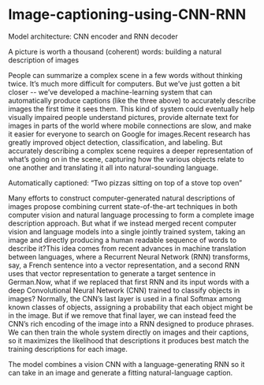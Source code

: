 # Image-captioning-using-CNN-RNN

Model architecture: CNN encoder and RNN decoder

A picture is worth a thousand (coherent) words: building a natural description of images 

People can summarize a complex scene in a few words without thinking twice. It’s much more difficult for computers. But we’ve just gotten a bit closer -- we’ve developed a machine-learning system that can automatically produce captions (like the three above) to accurately describe images the first time it sees them. This kind of system could eventually help visually impaired people understand pictures, provide alternate text for images in parts of the world where mobile connections are slow, and make it easier for everyone to search on Google for images.Recent research has greatly improved object detection, classification, and labeling. But accurately describing a complex scene requires a deeper representation of what’s going on in the scene, capturing how the various objects relate to one another and translating it all into natural-sounding language.

Automatically captioned: “Two pizzas sitting on top of a stove top oven”

Many efforts to construct computer-generated natural descriptions of images propose combining current state-of-the-art techniques in both computer vision and natural language processing to form a complete image description approach. But what if we instead merged recent computer vision and language models into a single jointly trained system, taking an image and directly producing a human readable sequence of words to describe it?This idea comes from recent advances in machine translation between languages, where a Recurrent Neural Network (RNN) transforms, say, a French sentence into a vector representation, and a second RNN uses that vector representation to generate a target sentence in German.Now, what if we replaced that first RNN and its input words with a deep Convolutional Neural Network (CNN) trained to classify objects in images? Normally, the CNN’s last layer is used in a final Softmax among known classes of objects, assigning a probability that each object might be in the image. But if we remove that final layer, we can instead feed the CNN’s rich encoding of the image into a RNN designed to produce phrases. We can then train the whole system directly on images and their captions, so it maximizes the likelihood that descriptions it produces best match the training descriptions for each image.

The model combines a vision CNN with a language-generating RNN so it can take in an image and generate a fitting natural-language caption.

